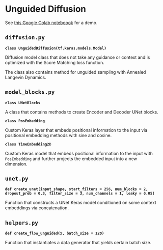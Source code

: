 # Unguided Diffusion

See [this Google Colab noteboook](https://colab.research.google.com/drive/1gWPoUnxKtZOkXORMHY5T0bJ3QIcpZk68?usp=sharing) for a demo.

## `diffusion.py`

**`class UnguidedDiffusion(tf.keras.models.Model)`**

Diffusion model class that does not take any guidance or context and is optimized with the Score Matching loss function.

The class also contains method for unguided sampling with Annealed Langevin Dynamics.

## `model_blocks.py`

**`class UNetBlocks`**

A class that contains methods to create Encoder and Decoder UNet blocks.

**`class PosEmbedding`**

Custom Keras layer that embeds positional information to the input via positional embedding methods with sine and cosine.

**`class TimeEmbedding2D`**

Custom Keras model that embeds positional information to the input with `PosEmbedding` and further projects the embedded input into a new dimension.

## `unet.py`

**`def create_unet(input_shape, start_filters = 256, num_blocks = 2, dropout_prob = 0.3, filter_size = 3, num_channels = 1, leaky = 0.05)`**

Function that constructs a UNet Keras model conditioned on some context embeddings via concatenation.

## `helpers.py`

**`def create_flow_unguided(x, batch_size = 128)`**

Function that instantiates a data generator that yields certain batch size.
